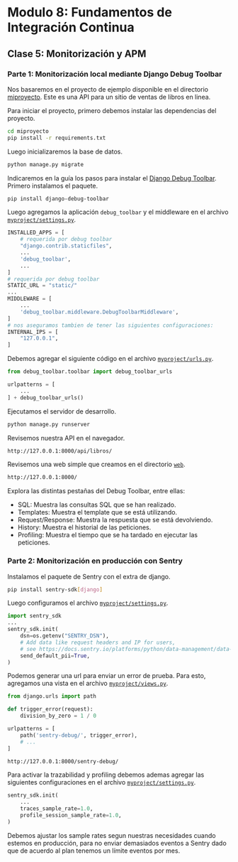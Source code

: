 # Modulo 8: Fundamentos de Integración Continua

## Clase 5: Monitorización y APM

### Parte 1: Monitorización local mediante Django Debug Toolbar

Nos basaremos en el proyecto de ejemplo disponible en el directorio [miproyecto](./miproyecto). Este es una API para un sitio de ventas de libros en linea.

Para iniciar el proyecto, primero debemos instalar las dependencias del proyecto.

```bash
cd miproyecto
pip install -r requirements.txt
```

Luego inicializaremos la base de datos.

```bash
python manage.py migrate
```

Indicaremos en la guía los pasos para instalar el [Django Debug Toolbar](https://django-debug-toolbar.readthedocs.io/en/latest/). Primero instalamos el paquete.

```bash
pip install django-debug-toolbar
```

Luego agregamos la aplicación `debug_toolbar` y el middleware en el archivo [`myproject/settings.py`](./miproyecto/myproject/settings.py).

```python
INSTALLED_APPS = [
    # requerida por debug toolbar
    "django.contrib.staticfiles",
    ...
    'debug_toolbar',
    ...
]
# requerida por debug toolbar
STATIC_URL = "static/"
...
MIDDLEWARE = [
    ...
    'debug_toolbar.middleware.DebugToolbarMiddleware',
]
# nos aseguramos tambien de tener las siguientes configuraciones:
INTERNAL_IPS = [
    "127.0.0.1",
]
```

Debemos agregar el siguiente código en el archivo [`myproject/urls.py`](./miproyecto/myproject/urls.py).

```python
from debug_toolbar.toolbar import debug_toolbar_urls

urlpatterns = [
    ...
] + debug_toolbar_urls()
```

Ejecutamos el servidor de desarrollo.

```bash
python manage.py runserver
```

Revisemos nuestra API en el navegador.

```bash
http://127.0.0.1:8000/api/libros/
```

Revisemos una web simple que creamos en el directorio [`web`](./miproyecto/web).

```bash
http://127.0.0.1:8000/
```

Explora las distintas pestañas del Debug Toolbar, entre ellas:

- SQL: Muestra las consultas SQL que se han realizado.
- Templates: Muestra el template que se está utilizando.
- Request/Response: Muestra la respuesta que se está devolviendo.
- History: Muestra el historial de las peticiones.
- Profiling: Muestra el tiempo que se ha tardado en ejecutar las peticiones.

### Parte 2: Monitorización en producción con Sentry

Instalamos el paquete de Sentry con el extra de django.

```bash
pip install sentry-sdk[django]
```

Luego configuramos el archivo [`myproject/settings.py`](./miproyecto/myproject/settings.py).

```python
import sentry_sdk
...
sentry_sdk.init(
    dsn=os.getenv("SENTRY_DSN"),
    # Add data like request headers and IP for users,
    # see https://docs.sentry.io/platforms/python/data-management/data-collected/ for more info
    send_default_pii=True,
)
```

Podemos generar una url para enviar un error de prueba. Para esto, agregamos una vista en el archivo [`myproject/views.py`](./miproyecto/myproject/urls.py).

```python
from django.urls import path

def trigger_error(request):
    division_by_zero = 1 / 0

urlpatterns = [
    path('sentry-debug/', trigger_error),
    # ...
]
```

```bash
http://127.0.0.1:8000/sentry-debug/
```

Para activar la trazabilidad y profiling debemos ademas agregar las siguientes configuraciones en el archivo [`myproject/settings.py`](./miproyecto/myproject/settings.py).

```python
sentry_sdk.init(
    ...
    traces_sample_rate=1.0,
    profile_session_sample_rate=1.0,
)
```

Debemos ajustar los sample rates segun nuestras necesidades cuando estemos en producción, para no enviar demasiados eventos a Sentry dado que de acuerdo al plan tenemos un límite eventos por mes.